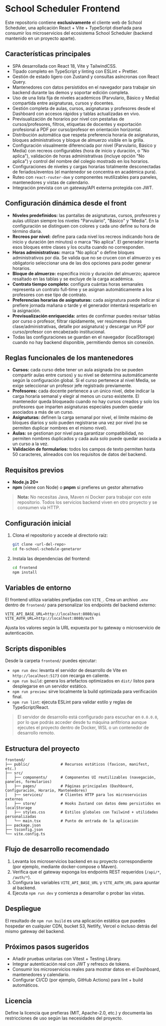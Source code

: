 # School Scheduler Frontend

Este repositorio contiene **exclusivamente** el cliente web de School Scheduler, una aplicación React + Vite + TypeScript diseñada para consumir los microservicios del ecosistema School Scheduler (backend mantenido en un proyecto aparte).

## Características principales

- SPA desarrollada con React 18, Vite y TailwindCSS.
- Tipado completo en TypeScript y linting con ESLint + Prettier.
- Gestión de estado ligero con Zustand y consultas asíncronas con React Query.
- Mantenedores con datos persistidos en el navegador para trabajar sin backend durante las demos y soportar edición completa.
- Uso de una lista fija de niveles académicos (Parvulario, Básico y Media) compartida entre asignaturas, cursos y docentes.
- Gestión completa de aulas, cursos, asignaturas y profesores desde el Dashboard con accesos rápidos y tablas actualizadas en vivo.
- Previsualización de horarios por nivel con pestañas de cursos/profesores, filtros, etiquetas de docentes y exportación profesional a PDF por curso/profesor en orientación horizontal.
- Distribución automática que respeta preferencia horaria de asignaturas, bloques administrativos y bloque de almuerzo visible en la grilla.
- Configuración visualmente diferenciada por nivel (Parvulario, Básico y Media) con recreos configurables (hora de inicio y duración, o "No aplica"), validación de horas administrativas (incluye opción "No aplica") y control del nombre del colegio mostrado en los horarios.
- Configuraciones de niveles y cargas horarias totalmente desconectadas de feriados/eventos (el mantenedor se concentra en académica pura).
- Ruteo con `react-router-dom` y componentes reutilizables para paneles, mantenedores y vistas de calendario.
- Integración prevista con un gateway/API externa protegida con JWT.

## Configuración dinámica desde el front

- **Niveles predefinidos:** las pantallas de asignaturas, cursos, profesores y aulas utilizan siempre los niveles "Parvulario", "Básico" y "Media". En la configuración se distinguen con colores y cada uno define su hora de término diaria.
- **Recreos por nivel:** define para cada nivel los recreos indicando hora de inicio y duración (en minutos) o marca "No aplica". El generador inserta esos bloques entre clases y los oculta cuando no corresponden.
- **Horas administrativas:** marca "No aplica" o define bloques administrativos por día. Se valida que no se crucen con el almuerzo y es obligatorio seleccionar una de las dos opciones para poder generar horarios.
- **Bloque de almuerzo:** especifica inicio y duración del almuerzo; aparece resaltado en las tablas y se excluye de la carga académica.
- **Contrato tiempo completo:** configura cuántas horas semanales representa un contrato full-time y se asignan automáticamente a los profesores con ese tipo de contrato.
- **Preferencias horarias de asignaturas:** cada asignatura puede indicar si prefiere jornada mañana o tarde y el generador intentará respetarlo en la asignación.
- **Previsualización enriquecida:** antes de confirmar puedes revisar tablas por curso o profesor, filtrar rápidamente, ver resúmenes (horas clase/administrativas, detalle por asignatura) y descargar un PDF por curso/profesor con encabezado institucional.
- Todas las configuraciones se guardan en el navegador (localStorage) cuando no hay backend disponible, permitiendo demos sin conexión.

## Reglas funcionales de los mantenedores

- **Cursos:** cada curso debe tener un aula asignada (no se pueden compartir aulas entre cursos) y su nivel se determina automáticamente según la configuración global. Si el curso pertenece al nivel Media, se exige seleccionar un profesor jefe registrado previamente.
- **Profesores:** cada docente pertenece a un único nivel, debe indicar la carga horaria semanal y elegir al menos un curso existente. El mantenedor queda bloqueado cuando no hay cursos creados y solo los profesores que imparten asignaturas especiales pueden quedar asociados a más de un curso.
- **Asignaturas:** definen la carga semanal por nivel, el límite máximo de bloques diarios y solo pueden registrarse una vez por nivel (no se permiten duplicar nombres en el mismo nivel).
- **Aulas:** se gestionan por nivel para garantizar compatibilidad, no permiten nombres duplicados y cada aula solo puede quedar asociada a un curso a la vez.
- **Validación de formularios:** todos los campos de texto permiten hasta 50 caracteres, alineados con los requisitos de datos del backend.

## Requisitos previos

- **Node.js 20+**
- **npm** (viene con Node) o **pnpm** si prefieres un gestor alternativo

> **Nota:** No necesitas Java, Maven ni Docker para trabajar con este repositorio. Todos los servicios backend viven en otro proyecto y se consumen vía HTTP.

## Configuración inicial

1. Clona el repositorio y accede al directorio raíz:
   ```bash
   git clone <url-del-repo>
   cd fe-school-schedule-genetaror
   ```
2. Instala las dependencias del frontend:
   ```bash
   cd frontend
   npm install
   ```

## Variables de entorno

El frontend utiliza variables prefijadas con `VITE_`. Crea un archivo `.env` dentro de `frontend/` para personalizar los endpoints del backend externo:

```env
VITE_API_BASE_URL=http://localhost:8080/api
VITE_AUTH_URL=http://localhost:8080/auth
```

Ajusta los valores según la URL expuesta por tu gateway o microservicio de autenticación.

## Scripts disponibles

Desde la carpeta `frontend/` puedes ejecutar:

- `npm run dev`: levanta el servidor de desarrollo de Vite en `http://localhost:5173` con recarga en caliente.
- `npm run build`: genera los artefactos optimizados en `dist/` listos para desplegarse en un servidor estático.
- `npm run preview`: sirve localmente la build optimizada para verificación final.
- `npm run lint`: ejecuta ESLint para validar estilo y reglas de TypeScript/React.

> El servidor de desarrollo está configurado para escuchar en `0.0.0.0`, por lo que podrás acceder desde tu máquina anfitriona
> aunque ejecutes el proyecto dentro de Docker, WSL o un contenedor de desarrollo remoto.

## Estructura del proyecto

```
frontend/
├── public/              # Recursos estáticos (favicon, manifest, etc.)
├── src/
│   ├── components/      # Componentes UI reutilizables (navegación, paneles, formularios)
│   ├── pages/           # Páginas principales (Dashboard, Configuración, Horario, Mantenedores)
│   ├── services/        # Clientes HTTP para los microservicios externos
│   ├── store/           # Hooks Zustand con datos demo persistidos en localStorage
│   ├── styles.css       # Estilos globales con Tailwind + utilidades personalizadas
│   └── main.tsx         # Punto de entrada de la aplicación
├── package.json
├── tsconfig.json
└── vite.config.ts
```

## Flujo de desarrollo recomendado

1. Levanta los microservicios backend en su proyecto correspondiente (por ejemplo, mediante docker-compose o Maven).
2. Verifica que el gateway exponga los endpoints REST requeridos (`/api/*`, `/auth/*`).
3. Configura las variables `VITE_API_BASE_URL` y `VITE_AUTH_URL` para apuntar al backend.
4. Ejecuta `npm run dev` y comienza a desarrollar o probar las vistas.

## Despliegue

El resultado de `npm run build` es una aplicación estática que puedes hospedar en cualquier CDN, bucket S3, Netlify, Vercel o incluso detrás del mismo gateway del backend.

## Próximos pasos sugeridos

- Añadir pruebas unitarias con Vitest + Testing Library.
- Integrar autenticación real con JWT y refresco de tokens.
- Consumir los microservicios reales para mostrar datos en el Dashboard, mantenedores y calendario.
- Configurar CI/CD (por ejemplo, GitHub Actions) para lint + build automáticos.

## Licencia

Define la licencia que prefieras (MIT, Apache-2.0, etc.) y documenta las restricciones de uso según las necesidades del proyecto.
